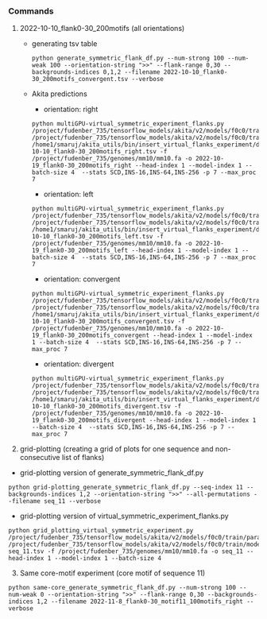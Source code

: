 ### Commands
1. 2022-10-10_flank0-30_200motifs (all orientations)
    - generating tsv table
        ```
        python generate_symmetric_flank_df.py --num-strong 100 --num-weak 100 --orientation-string ">>" --flank-range 0,30 --backgrounds-indices 0,1,2 --filename 2022-10-10_flank0-30_200motifs_convergent.tsv --verbose
        ```
    - Akita predictions

        - orientation: right
        ```
        python multiGPU-virtual_symmetric_experiment_flanks.py /project/fudenber_735/tensorflow_models/akita/v2/models/f0c0/train/params.json /project/fudenber_735/tensorflow_models/akita/v2/models/f0c0/train/model1_best.h5 /home1/smaruj/akita_utils/bin/insert_virtual_flanks_experiment/data/2022-10-10_flank0-30_200motifs_right.tsv -f /project/fudenber_735/genomes/mm10/mm10.fa -o 2022-10-19_flank0-30_200motifs_right --head-index 1 --model-index 1 --batch-size 4  --stats SCD,INS-16,INS-64,INS-256 -p 7 --max_proc 7
        ```
        - orientation: left
        ```
        python multiGPU-virtual_symmetric_experiment_flanks.py /project/fudenber_735/tensorflow_models/akita/v2/models/f0c0/train/params.json /project/fudenber_735/tensorflow_models/akita/v2/models/f0c0/train/model1_best.h5 /home1/smaruj/akita_utils/bin/insert_virtual_flanks_experiment/data/2022-10-10_flank0-30_200motifs_left.tsv -f /project/fudenber_735/genomes/mm10/mm10.fa -o 2022-10-19_flank0-30_200motifs_left --head-index 1 --model-index 1 --batch-size 4  --stats SCD,INS-16,INS-64,INS-256 -p 7 --max_proc 7
        ```
        - orientation: convergent
        ```
        python multiGPU-virtual_symmetric_experiment_flanks.py /project/fudenber_735/tensorflow_models/akita/v2/models/f0c0/train/params.json /project/fudenber_735/tensorflow_models/akita/v2/models/f0c0/train/model1_best.h5 /home1/smaruj/akita_utils/bin/insert_virtual_flanks_experiment/data/2022-10-10_flank0-30_200motifs_convergent.tsv -f /project/fudenber_735/genomes/mm10/mm10.fa -o 2022-10-19_flank0-30_200motifs_convergent --head-index 1 --model-index 1 --batch-size 4  --stats SCD,INS-16,INS-64,INS-256 -p 7 --max_proc 7
        ```
        - orientation: divergent
        ```
        python multiGPU-virtual_symmetric_experiment_flanks.py /project/fudenber_735/tensorflow_models/akita/v2/models/f0c0/train/params.json /project/fudenber_735/tensorflow_models/akita/v2/models/f0c0/train/model1_best.h5 /home1/smaruj/akita_utils/bin/insert_virtual_flanks_experiment/data/2022-10-10_flank0-30_200motifs_divergent.tsv -f /project/fudenber_735/genomes/mm10/mm10.fa -o 2022-10-19_flank0-30_200motifs_divergent --head-index 1 --model-index 1 --batch-size 4  --stats SCD,INS-16,INS-64,INS-256 -p 7 --max_proc 7
        ```

2.  grid-plotting
(creating a grid of plots for one sequence and non-consecutive list of flanks)

- grid-plotting version of generate_symmetric_flank_df.py
```
python grid-plotting_generate_symmetric_flank_df.py --seq-index 11 --backgrounds-indices 1,2 --orientation-string ">>" --all-permutations --filename seq_11 --verbose
```

- grid-plotting version of virtual_symmetric_experiment_flanks.py
```
python grid_plotting_virtual_symmetric_experiment.py /project/fudenber_735/tensorflow_models/akita/v2/models/f0c0/train/params.json /project/fudenber_735/tensorflow_models/akita/v2/models/f0c0/train/model1_best.h5 seq_11.tsv -f /project/fudenber_735/genomes/mm10/mm10.fa -o seq_11 --head-index 1 --model-index 1 --batch-size 4
```

3. Same core-motif experiment
(core motif of sequence 11)
```
python same-core_generate_symmetric_flank_df.py --num-strong 100 --num-weak 0 --orientation-string ">>" --flank-range 0,30 --backgrounds-indices 1,2 --filename 2022-11-8_flank0-30_motif11_100motifs_right --verbose
```

